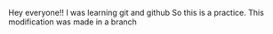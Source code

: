 Hey everyone!!
I was learning git and github
So this is a practice.
This modification was made in a branch
